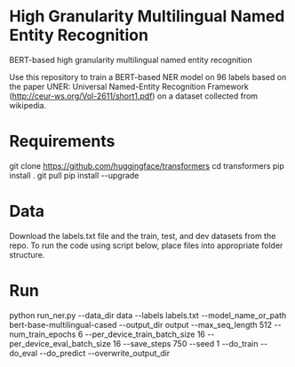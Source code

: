 # High Granularity Multilingual Named Entity Recognition

BERT-based high granularity multilingual named entity recognition

Use this repository to train a BERT-based NER model on 96 labels based on the paper UNER: Universal Named-Entity Recognition
Framework (http://ceur-ws.org/Vol-2611/short1.pdf) on a dataset collected from wikipedia.


# Requirements
git clone https://github.com/huggingface/transformers
cd transformers
pip install .
git pull
pip install --upgrade

# Data
Download the labels.txt file and the train, test, and dev datasets from the repo. To run the code using script below, place files into appropriate folder structure.

# Run
python run_ner.py --data_dir data --labels labels.txt --model_name_or_path bert-base-multilingual-cased --output_dir output --max_seq_length  512 --num_train_epochs 6 --per_device_train_batch_size 16 --per_device_eval_batch_size 16 --save_steps 750 --seed 1 --do_train --do_eval --do_predict --overwrite_output_dir
